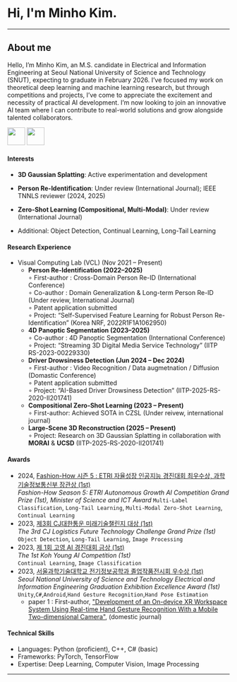 # Hi, I'm Minho Kim.
___
## About me

Hello, I’m Minho Kim, an M.S. candidate in Electrical and Information Engineering at Seoul National University of Science and Technology (SNUT), expecting to graduate in February 2026. 
I’ve focused my work on theoretical deep learning and machine learning research, but through competitions and projects, I’ve come to appreciate the excitement and necessity of practical AI development. I’m now looking to join an innovative AI team where I can contribute to real-world solutions and grow alongside talented collaborators.

<p align="left"><a href="https://www.notion.so/Minho-Kim-1dc7679e7fd68014ab34eb623963a13b?source=copy_link"> <img height="40px" src="https://img.icons8.com/ios/250/000000/notion.png"/></a> <a href="https://www.linkedin.com/in/minho-kim-892b9325a/"> <img height="40px" src="https://img.icons8.com/ios/250/000000/linkedin.png" /></a></p>

#### Interests
- **3D Gaussian Splatting**: Active experimentation and development

- **Person Re-Identification**: Under review (International Journal); IEEE TNNLS reviewer (2024, 2025)

- **Zero-Shot Learning (Compositional, Multi-Modal)**: Under review (International Journal)

- Additional: Object Detection, Continual Learning, Long-Tail Learning

#### Research Experience
- Visual Computing Lab (VCL) (Nov 2021 – Present)
    - **Person Re-Identification (2022–2025)**  
        ∘ First-author : Cross-Domain Person Re-ID (International Conference)  
        ∘ Co-author : Domain Generalization & Long-term Person Re-ID (Under review, International Journal)  
        ∘ Patent application submitted  
        ∘ Project: “Self-Supervised Feature Learning for Robust Person Re-Identification” (Korea NRF, 2022R1F1A1062950)  
    - **4D Panoptic Segmentation (2023–2025)**  
        ∘ Co-author : 4D Panoptic Segmentation (International Conference)  
        ∘ Project: “Streaming 3D Digital Media Service Technology” (IITP RS-2023-00229330)  
    - **Driver Drowsiness Detection (Jun 2024 – Dec 2024)**  
        ∘ First-author : Video Recognition / Data augmetnation / Diffusion (Domastic Conference)  
        ∘ Patent application submitted  
        ∘ Project: “AI-Based Driver Drowsiness Detection” (IITP-2025-RS-2020-II201741)  
    - **Compositional Zero-Shot Learning (2023 – Present)**  
        ∘ First-author: Achieved SOTA in CZSL (Under reivew, international journal)  
    - **Large-Scene 3D Reconstruction (2025 – Present)**  
        ∘ Project: Research on 3D Gaussian Splatting in collaboration with **MORAI** & **UCSD** (IITP-2025-RS-2020-II201741)


#### Awards
- 2024, [Fashion-How 시즌 5 : ETRI 자율성장 인공지능 경진대회 최우수상, 과학기술정보통신부 장관상 (1st)](https://www.aitimes.kr/news/articleView.html?idxno=32475)  
    *Fashion-How Season 5: ETRI Autonomous Growth AI Competition Grand Prize (1st), Minister of Science and ICT Award*
    `Multi-Label Classification`, `Long-Tail Learning`, `Multi-Modal Zero-Shot Learning`, `Continual Learning`
- 2023, [제3회 CJ대한통운 미래기술챌린지 대상 (1st)](https://news.mt.co.kr/mtview.php?no=2023091808241157937)  
    *The 3rd CJ Logistics Future Technology Challenge Grand Prize (1st)*    
    `Object Detection`, `Long-Tail Learning`, `Image Processing`
- 2023, [제 1회 고영 AI 경진대회 금상 (1st)](http://m.irobotnews.com/news/articleView.html?idxno=32989)  
    *The 1st Koh Young AI Competition (1st)*  
    `Continual Learning`, `Image Classification`
- 2023, [서울과학기술대학교 전기정보공학과 졸업작품전시회 우수상 (1st)](https://eie.seoultech.ac.kr/majornotice/notice/?do=view&profboardidx=0&bnum=973&bidx=541490&cate=7&allboard=false&nowpage=1)  
    *Seoul National University of Science and Technology Electrical and Information Engineering Graduation Exhibition Excellence Award (1st)*  
    `Unity`,`C#`,`Android`,`Hand Gesture Recognition`,`Hand Pose Estimation`
    -  paper 1 : First-author, ["Development of an On-device XR Workspace System Using Real-time Hand Gesture Recognition With a Mobile Two-dimensional Camera"](https://www.dbpia.co.kr/journal/articleDetail?nodeId=NODE12154343), (domestic journal)




#### Technical Skills

- Languages: Python (proficient), C++, C# (basic)
- Frameworks: PyTorch, TensorFlow
- Expertise: Deep Learning, Computer Vision, Image Processing


___
